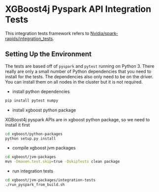 # XGBoost4j Pyspark API Integration Tests

This integration tests framework refers to [Nvidia/spark-rapids/integration_tests](https://github.com/NVIDIA/spark-rapids/tree/branch-22.04/integration_tests).

## Setting Up the Environment

The tests are based off of `pyspark` and `pytest` running on Python 3. There really are
only a small number of Python dependencies that you need to install for the tests. The
dependencies also only need to be on the driver.  You can install them on all nodes
in the cluster but it is not required.

- install python dependencies

``` bash
pip install pytest numpy
```

- install xgboost python package

XGBoost4j pyspark APIs are in xgboost python package, so we need to install it first

``` bash
cd xgboost/python-packages
python setup.py install
```

- compile xgboost jvm packages 

``` bash
cd xgboost/jvm-packages
mvn -Dmaven.test.skip=true -DskipTests clean package
```

- run integration tests

```bash
cd xgboost/jvm-packages/integration-tests
./run_pyspark_from_build.sh
```
